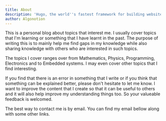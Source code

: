 ```yaml
---
title: About
description: 'Hugo, the world''s fastest framework for building websites'
author: Algonotion
---
```


This is a personal blog about topics that interest me. I usually cover topics that I'm learning or something that I have learnt in the past. The purpose of writing this is to mainly help me find gaps in my knowledge while also sharing knowledge with others who are interested in such topics.

The topics I cover ranges over from Mathematics, Physics, Programming, Electronics and to Embedded systems. I may even cover other topics that I find interesting.

If you find that there is an error in something that I write or if you think that something can be explained better, please don't hesitate to let me know. I want to improve the content that I create so that it can be useful to others and it will also help improve my understanding things too. So your valueable feedback is welcomed.

The best way to contact me is by email. You can find my email bellow along with some other links.
